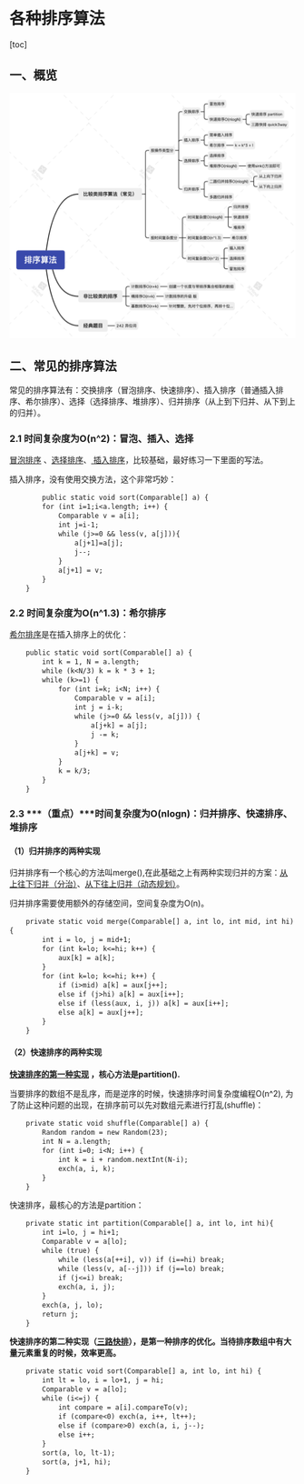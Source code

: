 # 各种排序算法

[toc]

##  一、概览

![排序算法](./photos/排序算法.png)

## 二、常见的排序算法

常见的排序算法有：交换排序（冒泡排序、快速排序）、插入排序（普通插入排序、希尔排序）、选择（选择排序、堆排序）、归并排序（从上到下归并、从下到上的归并）。

### 2.1 时间复杂度为O(n^2)：冒泡、插入、选择

[冒泡排序](https://gitee.com/lf-ren/arts/blob/master/LeetCodeWP/src/main/java/com/hef/review/review01sort/MaoPaoSort.java) 、[选择排序](https://gitee.com/lf-ren/arts/blob/master/LeetCodeWP/src/main/java/com/hef/review/review01sort/SelectSort.java)、[ 插入排序](https://gitee.com/lf-ren/arts/blob/master/LeetCodeWP/src/main/java/com/hef/review/review01sort/InsertSort.java)，比较基础，最好练习一下里面的写法。

插入排序，没有使用交换方法，这个非常巧妙：

```
		public static void sort(Comparable[] a) {
        for (int i=1;i<a.length; i++) {
            Comparable v = a[i];
            int j=i-1;
            while (j>=0 && less(v, a[j])){
                a[j+1]=a[j];
                j--;
            }
            a[j+1] = v;
        }
    }
```

### 2.2 时间复杂度为O(n^1.3)：希尔排序

[希尔排序](https://gitee.com/lf-ren/arts/blob/master/LeetCodeWP/src/main/java/com/hef/review/review01sort/ShellSort.java)是在插入排序上的优化：

```
    public static void sort(Comparable[] a) {
        int k = 1, N = a.length;
        while (k<N/3) k = k * 3 + 1;
        while (k>=1) {
            for (int i=k; i<N; i++) {
                Comparable v = a[i];
                int j = i-k;
                while (j>=0 && less(v, a[j])) {
                    a[j+k] = a[j];
                    j -= k;
                }
                a[j+k] = v;
            }
            k = k/3;
        }
    }
```

### 2.3 ***（重点）***时间复杂度为O(nlogn)：归并排序、快速排序、堆排序

#### （1）归并排序的两种实现

归并排序有一个核心的方法叫merge(),在此基础之上有两种实现归并的方案：[从上往下归并（分治）](https://gitee.com/lf-ren/arts/blob/master/LeetCodeWP/src/main/java/com/hef/review/review01sort/MergeSortDownToUp.java)、[从下往上归并（动态规划）](https://gitee.com/lf-ren/arts/blob/master/LeetCodeWP/src/main/java/com/hef/review/review01sort/MergeSortUpToDown.java)。

归并排序需要使用额外的存储空间，空间复杂度为O(n)。

```
    private static void merge(Comparable[] a, int lo, int mid, int hi) {
        int i = lo, j = mid+1;
        for (int k=lo; k<=hi; k++) {
            aux[k] = a[k];
        }
        for (int k=lo; k<=hi; k++) {
            if (i>mid) a[k] = aux[j++];
            else if (j>hi) a[k] = aux[i++];
            else if (less(aux, i, j)) a[k] = aux[i++];
            else a[k] = aux[j++];
        }
    }
```

#### （2）快速排序的两种实现

**[快速排序的第一种实现](https://gitee.com/lf-ren/arts/blob/master/LeetCodeWP/src/main/java/com/hef/review/review01sort/QuickSort.java) ，核心方法是partition().**

当要排序的数组不是乱序，而是逆序的时候，快速排序时间复杂度编程O(n^2), 为了防止这种问题的出现，在排序前可以先对数组元素进行打乱(shuffle)：

```
    private static void shuffle(Comparable[] a) {
        Random random = new Random(23);
        int N = a.length;
        for (int i=0; i<N; i++) {
            int k = i + random.nextInt(N-i);
            exch(a, i, k);
        }
    }
```

快速排序，最核心的方法是partition：

```
    private static int partition(Comparable[] a, int lo, int hi){
        int i=lo, j = hi+1;
        Comparable v = a[lo];
        while (true) {
            while (less(a[++i], v)) if (i==hi) break;
            while (less(v, a[--j])) if (j==lo) break;
            if (j<=i) break;
            exch(a, i, j);
        }
        exch(a, j, lo);
        return j;
    }
```

**快速排序的第二种实现（[三路快排]()），是第一种排序的优化。当待排序数组中有大量元素重复的时候，效率更高。**

```
    private static void sort(Comparable[] a, int lo, int hi) {
        int lt = lo, i = lo+1, j = hi;
        Comparable v = a[lo];
        while (i<=j) {
            int compare = a[i].compareTo(v);
            if (compare<0) exch(a, i++, lt++);
            else if (compare>0) exch(a, i, j--);
            else i++;
        }
        sort(a, lo, lt-1);
        sort(a, j+1, hi);
    }
```

